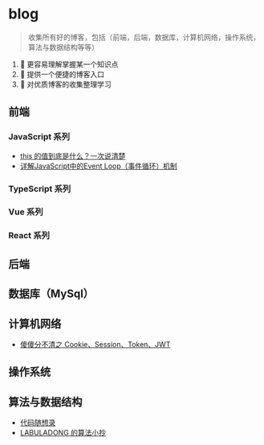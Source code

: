 # blog

> 收集所有好的博客，包括（前端，后端，数据库，计算机网络，操作系统，算法与数据结构等等）

1. 🍔 更容易理解掌握某一个知识点
2. 🍔 提供一个便捷的博客入口
3. 🍔 对优质博客的收集整理学习

## 前端
### JavaScript 系列
- [this 的值到底是什么？一次说清楚](https://zhuanlan.zhihu.com/p/23804247)
- [详解JavaScript中的Event Loop（事件循环）机制](https://zhuanlan.zhihu.com/p/33058983)
### TypeScript 系列
### Vue 系列
### React 系列
## 后端
## 数据库（MySql）
## 计算机网络
- [傻傻分不清之 Cookie、Session、Token、JWT](https://juejin.cn/post/6844904034181070861)
## 操作系统
## 算法与数据结构
- [代码随想录](https://programmercarl.com/)
- [LABULADONG 的算法小抄](https://labuladong.github.io/algo/)
